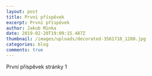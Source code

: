 ```yaml
---
layout: post
title: První příspěvek
excerpt: První příspěvek
author: Jakub Minka
date: 2019-02-20T19:09:15.487Z
thumbnail: /images/uploads/decorated-3561710_1280.jpg
categories: blog
comments: true
---
```


První příspěvek stránky 1
